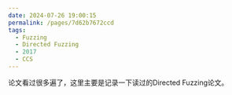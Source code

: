 ```yaml
---
date: 2024-07-26 19:00:15
permalink: /pages/7d62b7672ccd
tags: 
  - Fuzzing
  - Directed Fuzzing
  - 2017
  - CCS
---
```


论文看过很多遍了，这里主要是记录一下读过的Directed Fuzzing论文。

